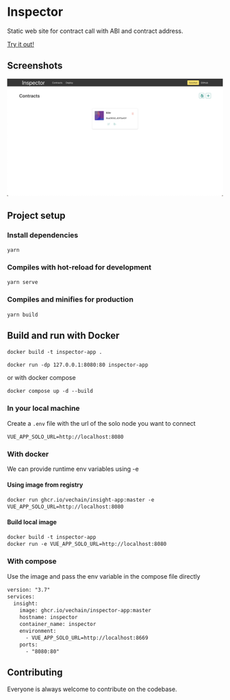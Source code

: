 # Inspector

Static web site for contract call with ABI and contract address.

[Try it out!](https://inspector.vecha.in/#/)

## Screenshots

![Homepage](./screenshots/homepage.png)

## Project setup

### Install dependencies

```
yarn
```

### Compiles with hot-reload for development

```
yarn serve
```

### Compiles and minifies for production

```
yarn build
```

## Build and run with Docker

```
docker build -t inspector-app .
```

```
docker run -dp 127.0.0.1:8080:80 inspector-app
```

or with docker compose

```
docker compose up -d --build
```

### In your local machine 

Create a `.env` file with the url of the solo node you want to connect

```
VUE_APP_SOLO_URL=http://localhost:8080
```

### With docker 

We can provide runtime env variables using -e 

#### Using image from registry 

```
docker run ghcr.io/vechain/insight-app:master -e VUE_APP_SOLO_URL=http://localhost:8080
```

#### Build local image 
```
docker build -t inspector-app 
docker run -e VUE_APP_SOLO_URL=http://localhost:8080
```

### With compose 

Use the image and pass the env variable in the compose file directly

```
version: "3.7"
services:
  insight:
    image: ghcr.io/vechain/inspector-app:master
    hostname: inspector
    container_name: inspector
    environment:
      - VUE_APP_SOLO_URL=http://localhost:8669
    ports:
      - "8080:80"
```


## Contributing

Everyone is always welcome to contribute on the codebase.
